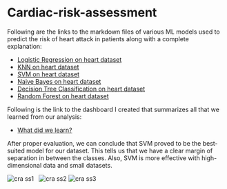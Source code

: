 # Cardiac-risk-assessment

Following are the links to the markdown files of various ML models used to predict the risk of heart attack in patients along with a complete explanation:

* [Logistic Regression on heart dataset](./Logistic%20Regression%20-%20Heart%20Dataset/Logistic%20Regression.md)
* [KNN on heart dataset](./KNN%20-%20heart%20dataset/KNN%20markdown.md)
* [SVM on heart dataset](./SVM%20-%20heart%20dataset/SVM%20markdown.md)
* [Naive Bayes on heart dataset](./Naive%20Bayes%20-%20Heart%20Dataset/Naive%20Bayes.md)
* [Decision Tree Classification on heart dataset](./Decision%20Tree%20-%20Heart%20Dataset/Decision%20Tree.md)
* [Random Forest on heart dataset](./Random%20Forest%20-%20heart%20dataset/Random%20Forest%20markdown.md)

Following is the link to the dashboard I created that summarizes all that we learned from our analysis:

* [What did we learn?](./What%20did%20we%20learn.pdf)

After proper evaluation, we can conclude that SVM proved to be the best-suited model for our dataset. This tells us that we have a clear margin of separation in between the classes. Also, SVM is more effective with high-dimensional data and small datasets.

![cra ss1](https://github.com/nishita02/Cardiolytics/assets/117457277/2a3c622a-8b0a-4934-a6f9-90a139a7bc6f)  &nbsp; ![cra ss2](https://github.com/nishita02/Cardiolytics/assets/117457277/f87038a9-7e89-4003-a48c-bff30d660f2b)
![cra ss3](https://github.com/nishita02/Cardiolytics/assets/117457277/3b17e52f-8627-4cce-9efc-9a9d0d6a7a70)
